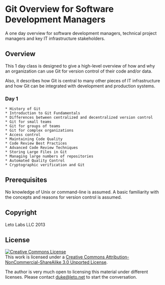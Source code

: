 # Git Overview for Software Development Managers

A one day overview for software development managers, technical
project managers and key IT infrastructure stakeholders.

## Overview

This 1 day class is designed to give a high-level overview
of how and why an organization can use Git for version
control of their code and/or data.

Also, it describes how Git is central to many other pieces of IT
infrastructure and how Git can be integrated with development and
production systems.

### Day 1

    * History of Git
    * Introduction to Git Fundamentals
    * Differences between centralized and decentralized version control
    * Git for small teams
    * Git for groups of teams
    * Git for complex organizations
    * Access control
    * Maintaining Code Quality
    * Code Review Best Practices
    * Advanced Code Review Techniques
    * Storing Large Files in Git
    * Managing large numbers of repositories
    * Automated Quality Control
    * Cryptographic verification and Git

## Prerequisites

No knowledge of Unix or command-line is assumed. A basic familiarity
with the concepts and reasons for version control is assumed.


## Copyright

Leto Labs LLC 2013

## License

<a rel="license" href="http://creativecommons.org/licenses/by-nc-sa/3.0/deed.en_US"><img alt="Creative Commons License" style="border-width:0" src="http://i.creativecommons.org/l/by-nc-sa/3.0/88x31.png" /></a><br />This work is licensed under a <a rel="license" href="http://creativecommons.org/licenses/by-nc-sa/3.0/deed.en_US">Creative Commons Attribution-NonCommercial-ShareAlike 3.0 Unported License</a>.

The author is very much open to licensing this material under different
licenses. Please contact duke@leto.net to start the conversation.


